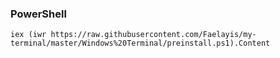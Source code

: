 ### PowerShell

```
iex (iwr https://raw.githubusercontent.com/Faelayis/my-terminal/master/Windows%20Terminal/preinstall.ps1).Content
```
